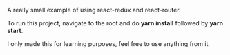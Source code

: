 A really small example of using react-redux and react-router.

To run this project, navigate to the root and do **yarn install** followed by **yarn start**.

I only made this for learning purposes, feel free to use anything from it.
